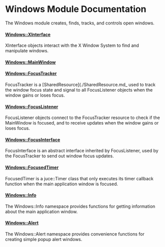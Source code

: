 # Windows Module Documentation
The Windows module creates, finds, tracks, and controls open windows.

#### [Windows::XInterface](../../Source/System/Windows/Windows_XInterface.h)
XInterface objects interact with the X Window System to find and manipulate windows.

#### [Windows::MainWindow](../../Source/System/Windows/Windows_MainWindow.h)

#### [Windows::FocusTracker](../../Source/System/Windows/Windows_FocusTracker.h)
FocusTracker is a [SharedResource](./SharedResource.md_ used to track the window focus state and signal to all FocusListener objects when the window gains or loses focus.

#### [Windows::FocusListener](../../Source/System/Windows/Windows_FocusListener.h)
FocusListener objects connect to the FocusTracker resource to check if the MainWindow is focused, and to receive updates when the window gains or loses focus.

#### [Windows::FocusInterface](../../Source/System/Windows/Windows_FocusInterface.h)
FocusInterface is an abstract interface inherited by FocusListener, used by the FocusTracker to send out window focus updates.

#### [Windows::FocusedTimer](../../Source/System/Windows/Windows_FocusedTimer.h)
 FocusedTimer is a juce::Timer class that only executes its timer callback function when the main application window is focused.

#### [Windows::Info](../../Source/System/Windows/Windows_Info.h)
The Windows\::Info namespace provides functions for getting information about the main application window.

#### [Windows::Alert](../../Source/System/Windows/Windows_Alert.h)
The Windows\::Alert namespace provides convenience functions for creating simple popup alert windows.

